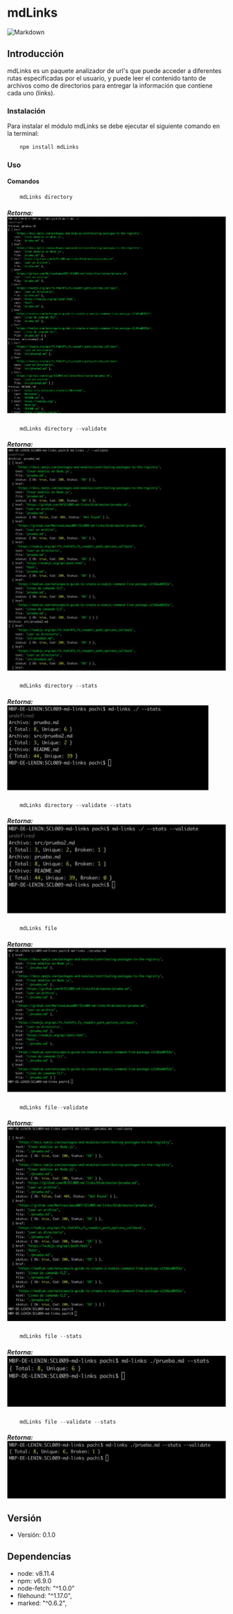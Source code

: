 # mdLinks

![Markdown](https://encrypted-tbn0.gstatic.com/images?q=tbn:ANd9GcQofCXi_HQnlOjFpIvUhiIsX-nWjiBSs5dkZ0WmuNhg75xUyrNb)

## Introducción

mdLinks es un paquete analizador de url's que puede acceder a diferentes rutas especificadas por el usuario, y puede leer el contenido tanto de archivos como de directorios para entregar la información que contiene cada uno (links). 


### Instalación

Para instalar el módulo mdLinks se debe ejecutar el siguiente comando en la terminal: 
```js
    npm install mdLinks
```

### Uso

#### Comandos
```js
    mdLinks directory
```
##### Retorna: ![mdLinks ./ (directorio)](img/directory.png)

```js
    mdLinks directory --validate
```
##### Retorna: ![mdLinks ./ --validate](img/directoryValidate.png)

```js
    mdLinks directory --stats
```
##### Retorna: ![mdLinks ./ --stats](img/directoryStats.png)


```js
    mdLinks directory --validate --stats
```
##### Retorna: ![mdLinks ./ --validate --stats](img/directoryStatsValidate.png)

```js
    mdLinks file
```
##### Retorna: ![mdLinks ./ (file)](img/file.png)

```js
    mdLinks file--validate
```
##### Retorna: ![mdLinks ./ (file) --validate](img/fileValidate.png)

```js
    mdLinks file --stats
```
##### Retorna: ![mdLinks ./ (file) --stats](img/fileStats.png)

```js
    mdLinks file --validate --stats
```
##### Retorna: ![mdLinks ./ (file) --validate --stats](img/fileStatsValidate.png)


## Versión
* Versión: 0.1.0


## Dependencias
* node: v8.11.4
* npm: v6.9.0
* node-fetch: "^1.0.0"
* filehound: "^1.17.0",
* marked: "^0.6.2",

